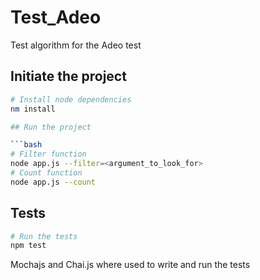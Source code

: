 # Test_Adeo
Test algorithm for the Adeo test

## Initiate the project

```bash
# Install node dependencies
nm install

## Run the project

```bash
# Filter function
node app.js --filter=<argument_to_look_for>
# Count function
node app.js --count
```

## Tests

```bash
# Run the tests
npm test
```
Mochajs and Chai.js where used to write and run the tests
